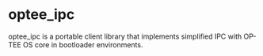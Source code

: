 # optee_ipc
optee_ipc is a portable client library that implements simplified IPC with OP-TEE OS core in bootloader environments.
